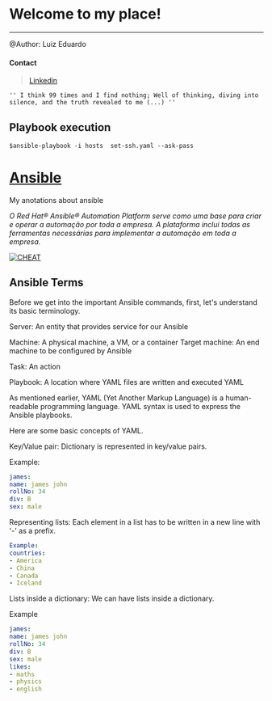 # Welcome to my place!

-------
@Author: Luiz Eduardo 

#### Contact 
> [Linkedin](https://www.linkedin.com/in/isweluiz/) 

`'' I think 99 times and I find nothing; Well of thinking, diving into silence, and the truth revealed to me (...) ''`

## Playbook execution
`$ansible-playbook -i hosts  set-ssh.yaml --ask-pass`

# [Ansible](https://www.redhat.com/pt-br/technologies/management/ansible)
My anotations about ansible

*O Red Hat&reg; Ansible&reg; Automation Platform serve como uma base para criar e operar a automação por toda a empresa. A plataforma inclui todas as ferramentas necessárias para implementar a automação em toda a empresa.*

[![CHEAT](https://intellipaat.com/blog/wp-content/uploads/2019/03/Ansible-cheat-sheet-1.jpg)](https://www.digitalocean.com/community/cheatsheets/how-to-use-ansible-cheat-sheet-guide)

## Ansible Terms

Before we get into the important Ansible commands, first, let's understand its basic terminology.

Server: An entity that provides service for our Ansible

Machine: A physical machine, a VM, or a container Target machine: An end machine to be configured by Ansible

Task: An action

Playbook: A location where YAML files are written and executed YAML

As mentioned earlier, YAML (Yet Another Markup Language) is a human-readable programming language. YAML syntax is used to express the Ansible playbooks.

Here are some basic concepts of YAML.

Key/Value pair:
Dictionary is represented in key/value pairs.

Example:


```yml
james:
name: james john
rollNo: 34
div: B
sex: male
```

Representing lists:
Each element in a list has to be written in a new line with '-' as a prefix.

```yml
Example:
countries:
- America
- China
- Canada
- Iceland
```

Lists inside a dictionary:
We can have lists inside a dictionary.

Example

```yml
james:
name: james john
rollNo: 34
div: B
sex: male
likes:
- maths
- physics
- english
```
